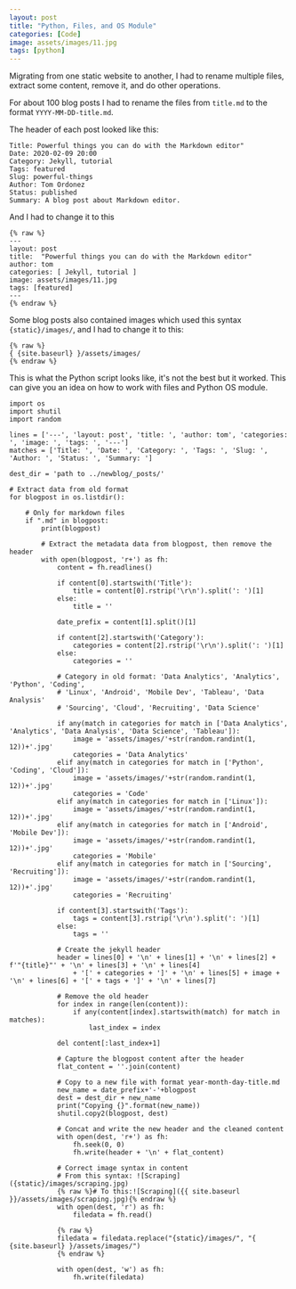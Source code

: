 ```yaml
---
layout: post
title: "Python, Files, and OS Module"
categories: [Code]
image: assets/images/11.jpg
tags: [python]
---
```


Migrating from one static website to another, I had to rename multiple files, extract some content, remove it, and do other operations.

For about 100 blog posts I had to rename the files from `title.md` to the format `YYYY-MM-DD-title.md`.

The header of each post looked like this:

	Title: Powerful things you can do with the Markdown editor"
	Date: 2020-02-09 20:00
	Category: Jekyll, tutorial
	Tags: featured
	Slug: powerful-things
	Author: Tom Ordonez
	Status: published
	Summary: A blog post about Markdown editor.

And I had to change it to this

	{% raw %}
	---
	layout: post
	title:  "Powerful things you can do with the Markdown editor"
	author: tom
	categories: [ Jekyll, tutorial ]
	image: assets/images/11.jpg
	tags: [featured]
	---
	{% endraw %}

Some blog posts also contained images which used this syntax `{static}/images/`, and I had to change it to this:

	{% raw %}
	{ {site.baseurl} }/assets/images/
	{% endraw %}

This is what the Python script looks like, it's not the best but it worked. This can give you an idea on how to work with files and Python OS module.

	import os
	import shutil
	import random

	lines = ['---', 'layout: post', 'title: ', 'author: tom', 'categories: ', 'image: ', 'tags: ', '---']
	matches = ['Title: ', 'Date: ', 'Category: ', 'Tags: ', 'Slug: ', 'Author: ', 'Status: ', 'Summary: ']

	dest_dir = 'path to ../newblog/_posts/'

	# Extract data from old format
	for blogpost in os.listdir():

		# Only for markdown files
		if ".md" in blogpost:
			print(blogpost)

			# Extract the metadata data from blogpost, then remove the header
			with open(blogpost, 'r+') as fh:
				content = fh.readlines()

				if content[0].startswith('Title'):
					title = content[0].rstrip('\r\n').split(': ')[1]
				else:
					title = ''

				date_prefix = content[1].split()[1]

				if content[2].startswith('Category'):
					categories = content[2].rstrip('\r\n').split(': ')[1]
				else:
					categories = ''

				# Category in old format: 'Data Analytics', 'Analytics', 'Python', 'Coding', 
				# 'Linux', 'Android', 'Mobile Dev', 'Tableau', 'Data Analysis'
				# 'Sourcing', 'Cloud', 'Recruiting', 'Data Science'

				if any(match in categories for match in ['Data Analytics', 'Analytics', 'Data Analysis', 'Data Science', 'Tableau']):
					image = 'assets/images/'+str(random.randint(1, 12))+'.jpg'
					categories = 'Data Analytics'
				elif any(match in categories for match in ['Python', 'Coding', 'Cloud']):
					image = 'assets/images/'+str(random.randint(1, 12))+'.jpg'
					categories = 'Code'
				elif any(match in categories for match in ['Linux']):
					image = 'assets/images/'+str(random.randint(1, 12))+'.jpg'
				elif any(match in categories for match in ['Android', 'Mobile Dev']):
					image = 'assets/images/'+str(random.randint(1, 12))+'.jpg'
					categories = 'Mobile'
				elif any(match in categories for match in ['Sourcing', 'Recruiting']):
					image = 'assets/images/'+str(random.randint(1, 12))+'.jpg'
					categories = 'Recruiting'

				if content[3].startswith('Tags'):
					tags = content[3].rstrip('\r\n').split(': ')[1]
				else:
					tags = ''

				# Create the jekyll header
				header = lines[0] + '\n' + lines[1] + '\n' + lines[2] + f'"{title}"' + '\n' + lines[3] + '\n' + lines[4] 
					+ '[' + categories + ']' + '\n' + lines[5] + image + '\n' + lines[6] + '[' + tags + ']' + '\n' + lines[7]

				# Remove the old header
				for index in range(len(content)):
					if any(content[index].startswith(match) for match in matches):
						last_index = index

				del content[:last_index+1]

				# Capture the blogpost content after the header
				flat_content = ''.join(content)

				# Copy to a new file with format year-month-day-title.md
				new_name = date_prefix+'-'+blogpost
				dest = dest_dir + new_name
				print("Copying {}".format(new_name))
				shutil.copy2(blogpost, dest)

				# Concat and write the new header and the cleaned content
				with open(dest, 'r+') as fh:
					fh.seek(0, 0)
					fh.write(header + '\n' + flat_content)

				# Correct image syntax in content
				# From this syntax: ![Scraping]({static}/images/scraping.jpg)
				{% raw %}# To this:![Scraping]({{ site.baseurl }}/assets/images/scraping.jpg){% endraw %}
				with open(dest, 'r') as fh:
					filedata = fh.read()

				{% raw %}
				filedata = filedata.replace("{static}/images/", "{ {site.baseurl} }/assets/images/")
				{% endraw %}

				with open(dest, 'w') as fh:
					fh.write(filedata)